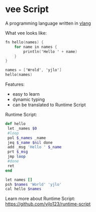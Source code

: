 # vee Script
A programming language written in [vlang](https://vlang.io/)

What vee looks like:
```v
fn hello(names) {
	for name in names {
		println('Hello ' + name)
	}
}

names = ['Wrold', 'yjlo']
hello(names)
```

Features:
- easy to learn
- dynamic typing
- can be translated to Runtime Script

Runtime Script:
```ruby
def hello
 let _names $0
 #loop
 pol $_names _name
 jeq $_name $nil done
 add _msg 'Hello ' $_name
 prt $_msg
 jmp loop
 #done
 ret
end

let names []
psh $names 'World' 'yjlo'
cal hello $names
```

Learn more about Runtime Script:  
https://github.com/yjlo123/runtime-script

